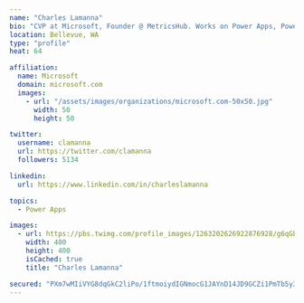 ```yaml
---
name: "Charles Lamanna"
bio: "CVP at Microsoft, Founder @ MetricsHub. Works on Power Apps, Power Automate, Power Virtual Agent, Common Data Service and Dynamics 365."
location: Bellevue, WA
type: "profile"
heat: 64

affiliation:
  name: Microsoft
  domain: microsoft.com
  images:
    - url: "/assets/images/organizations/microsoft.com-50x50.jpg"
      width: 50
      height: 50

twitter:
  username: clamanna
  url: https://twitter.com/clamanna
  followers: 5134

linkedin:
  url: https://www.linkedin.com/in/charleslamanna

topics:
  - Power Apps

images:
  - url: https://pbs.twimg.com/profile_images/1263202626922876928/g6qGbHZ-_400x400.jpg
    width: 400
    height: 400
    isCached: true
    title: "Charles Lamanna"

secured: "PXm7wMIiVYG8dqGkC2liPo/1ftmoiydIGNmocG1JAYnD14JD9GCZi1PmTb5y3PbMHu1zvqbX5fggE7/YMUpraaWiBD4rtzWdJBfaqHDxh3nA6okbmLu4TmKLQNavmePtXWCQss3hzna4BiiixeiHABc8K3WKZaoyZcyRn1h73GL1X+dIzsMdbFxdreBf1Gd7KJ0/qSA8e0xkuQOtl2iN5GQRBfiF6VtF3jeGpZGyijZXEq3CnTHaw6/n3kkhLmBxLRK8aXcOU3k/bBlkzrl3MK+jG8FWj8OAuHywmm5bGFb9/5gzeQwmmmMcXd5VS6oLSUS2XfEstlBtTdXWb02y+waTkhsLxxlZQU2IoUcqOEV+FWCdC57JL17VfzeQRdeirYVQd9a8Wkf3J1+ClykCixePcVnEuQo5v+sDJXZuaJM=;jjo3zo+dKDLMRDi3ZdoBiw=="
---
```


